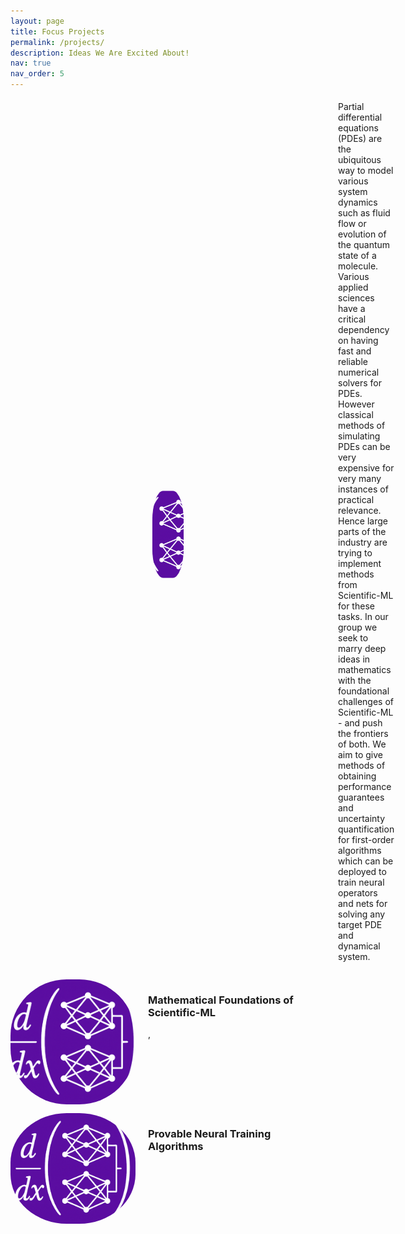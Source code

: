 ```yaml
---
layout: page
title: Focus Projects
permalink: /projects/
description: Ideas We Are Excited About!
nav: true
nav_order: 5
---
```



<!-- _pages/publications.md -->
<div style="display:flex;align-items;center; gap: 20px;">
<img src="/assets/img/finalized.png" alt="Publications Banner" style="transform: scale(0.1);border-radius: 35%; object-fit: cover;"/>
 <div>
     <p style="margin-top: 5px;"> 
     Partial differential equations (PDEs) are the ubiquitous way to model various system dynamics such as fluid flow or evolution of the quantum state of a molecule. Various applied sciences have a critical dependency on having fast and reliable numerical solvers for PDEs. However classical methods of simulating PDEs can be very expensive for very many instances of practical relevance. Hence large parts of the industry are trying to implement methods from Scientific-ML for these tasks. In our group we seek to marry deep ideas in mathematics with the foundational challenges of Scientific-ML - and push the frontiers of both. We aim to give methods of obtaining performance guarantees and uncertainty quantification for first-order algorithms which can be deployed to train neural operators and nets for solving any target PDE and dynamical system.
     </p>
  </div>
</div>

<div>
 <p>  </p>
</div>
<div>
 <p>  </p>
</div>
<!-- _pages/publications.md -->
<div style="display:flex;align-items;center; gap: 20px;">
<img src="/assets/img/finalized.png" alt="Publications Banner" style="width:200px; height:200px;border-radius: 45%; object-fit: cover;"/>
 <div>
  <h3> Mathematical Foundations of Scientific-ML</h3>
     <p style="margin-top: 5px;">, </p>
  </div>
</div>
<div>
 <p>  </p>
</div>

<!-- _pages/publications.md -->
<div style="display:flex;align-items;center; gap: 20px;">
<img src="/assets/img/finalized.png" alt="Publications Banner" style="width:200px; height:200px:auto;border-radius: 45%; object-fit: cover;"/>
 <div>
   <h3>  Provable Neural Training Algorithms </h3>
     <p style="margin-top: 5px;"> </p>
  </div>
</div>

